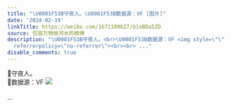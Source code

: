 ```yaml
---
title: "\U0001F53B守夜人。\U0001F53B数据源：VF [图片]"
date: '2024-02-19'
linkTitle: https://weibo.com/1671109627/O1oBDa5ZD
source: 包容万物恒河水的微博
description: "\U0001F53B守夜人。<br>\U0001F53B数据源：VF <img style=\"\" src=\"https://tvax1.sinaimg.cn/large/639b1bfbgy1hmzdj3pz8aj20u01t0dsu.jpg\"
  referrerpolicy=\"no-referrer\"><br><br> ..."
disable_comments: true
---
```

🔻守夜人。<br>🔻数据源：VF <img style="" src="https://tvax1.sinaimg.cn/large/639b1bfbgy1hmzdj3pz8aj20u01t0dsu.jpg" referrerpolicy="no-referrer"><br><br> ...